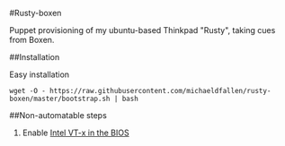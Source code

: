 #Rusty-boxen

Puppet provisioning of my ubuntu-based Thinkpad "Rusty", taking cues from Boxen.

##Installation

Easy installation

```
wget -O - https://raw.githubusercontent.com/michaeldfallen/rusty-boxen/master/bootstrap.sh | bash
```

##Non-automatable steps

1. Enable [Intel VT-x in the BIOS](http://amiduos.com/support/knowledge-base/article/enabling-virtualization-in-lenovo-systems)

